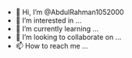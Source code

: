 - 👋 Hi, I’m @AbdulRahman1052000
- 👀 I’m interested in ...
- 🌱 I’m currently learning ...
- 💞️ I’m looking to collaborate on ...
- 📫 How to reach me ...
<a href="https://github.com/"></a>
<!---
AbdulRahman1052000/AbdulRahman1052000 is a ✨ special ✨ repository because its `README.md` (this file) appears on your GitHub profile.
You can click the Preview link to take a look at your changes.
--->
